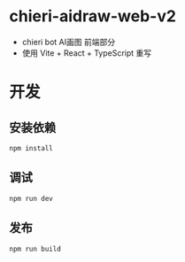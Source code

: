 # chieri-aidraw-web-v2
- chieri bot AI画图 前端部分
- 使用 Vite + React + TypeScript 重写

# 开发

## 安装依赖

```shell
npm install
```

## 调试

```shell
npm run dev
```

## 发布

```shell
npm run build
```
